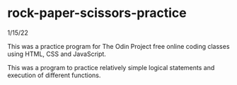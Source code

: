 # rock-paper-scissors-practice  
1/15/22

This was a practice program for The Odin Project free online coding classes using HTML, CSS and JavaScript.

This was a program to practice relatively simple logical statements and execution of different functions.
